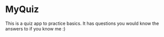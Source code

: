 # MyQuiz
This is a quiz app to practice basics. It has questions you would know the answers to if you know me :)
